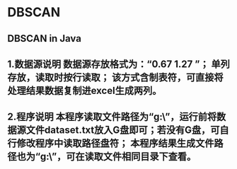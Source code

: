 # DBSCAN
DBSCAN in Java
---------------------------------------------------------------------------------------------------------------
1.数据源说明
数据源存放格式为：“0.67 	1.27 ”；
单列存放，读取时按行读取；
该方式含制表符，可直接将处理结果数据复制进excel生成两列。
---------------------------------------------------------------------------------------------------------------
2.程序说明
本程序读取文件路径为“g:\\”，运行前将数据源文件dataset.txt放入G盘即可；若没有G盘，可自行修改程序中读取路径盘符；
本程序结果生成文件路径也为“g:\\”，可在读取文件相同目录下查看。
---------------------------------------------------------------------------------------------------------------
